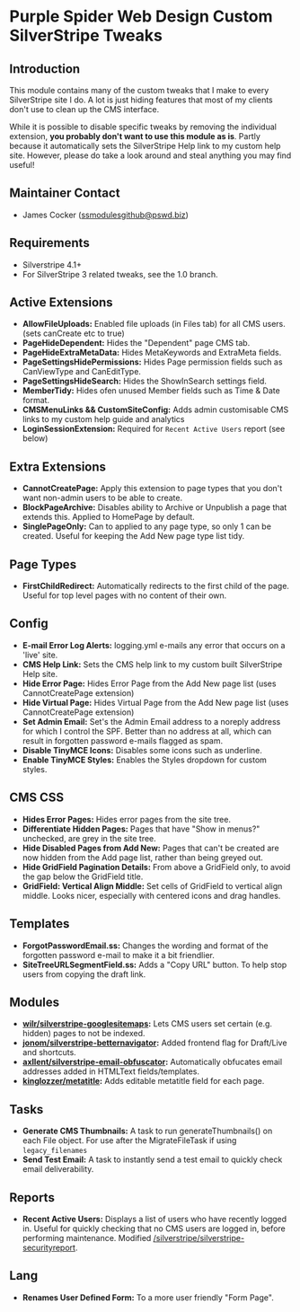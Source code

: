 # Purple Spider Web Design Custom SilverStripe Tweaks

## Introduction

This module contains many of the custom tweaks that I make to every SilverStripe site I do. A lot is just hiding features that most of my clients don't use to clean up the CMS interface.

While it is possible to disable specific tweaks by removing the individual extension, **you probably don't want to use this module as is**. Partly because it automatically sets the SilverStripe Help link to my custom help site. However, please do take a look around and steal anything you may find useful!

## Maintainer Contact

-   James Cocker (ssmodulesgithub@pswd.biz)

## Requirements

-   Silverstripe 4.1+
-   For SilverStripe 3 related tweaks, see the 1.0 branch.

## Active Extensions

-   **AllowFileUploads:** Enabled file uploads (in Files tab) for all CMS users. (sets canCreate etc to true)
-   **PageHideDependent:** Hides the "Dependent" page CMS tab.
-   **PageHideExtraMetaData:** Hides MetaKeywords and ExtraMeta fields.
-   **PageSettingsHidePermissions:** Hides Page permission fields such as CanViewType and CanEditType.
-   **PageSettingsHideSearch:** Hides the ShowInSearch settings field.
-   **MemberTidy:** Hides ofen unused Member fields such as Time & Date format.
-   **CMSMenuLinks && CustomSiteConfig:** Adds admin customisable CMS links to my custom help guide and analytics
-   **LoginSessionExtension:** Required for `Recent Active Users` report (see below)

## Extra Extensions

-   **CannotCreatePage:** Apply this extension to page types that you don't want non-admin users to be able to create.
-   **BlockPageArchive:** Disables ability to Archive or Unpublish a page that extends this. Applied to HomePage by default.
-   **SinglePageOnly:** Can to applied to any page type, so only 1 can be created. Useful for keeping the Add New page type list tidy.

## Page Types

-   **FirstChildRedirect:** Automatically redirects to the first child of the page. Useful for top level pages with no content of their own.

## Config

-   **E-mail Error Log Alerts:** logging.yml e-mails any error that occurs on a 'live' site.
-   **CMS Help Link:** Sets the CMS help link to my custom built SilverStripe Help site.
-   **Hide Error Page:** Hides Error Page from the Add New page list (uses CannotCreatePage extension)
-   **Hide Virtual Page:** Hides Virtual Page from the Add New page list (uses CannotCreatePage extension)
-   **Set Admin Email:** Set's the Admin Email address to a noreply address for which I control the SPF. Better than no address at all, which can result in forgotten password e-mails flagged as spam.
-   **Disable TinyMCE Icons:** Disables some icons such as underline.
-   **Enable TinyMCE Styles:** Enables the Styles dropdown for custom styles.

## CMS CSS

-   **Hides Error Pages:** Hides error pages from the site tree.
-   **Differentiate Hidden Pages:** Pages that have "Show in menus?" unchecked, are grey in the site tree.
-   **Hide Disabled Pages from Add New:** Pages that can't be created are now hidden from the Add page list, rather than being greyed out.
-   **Hide GridField Pagination Details:** From above a GridField only, to avoid the gap below the GridField title.
-   **GridField: Vertical Align Middle:** Set cells of GridField to vertical align middle. Looks nicer, especially with centered icons and drag handles.

## Templates

-   **ForgotPasswordEmail.ss:** Changes the wording and format of the forgotten password e-mail to make it a bit friendlier.
-   **SiteTreeURLSegmentField.ss:** Adds a "Copy URL" button. To help stop users from copying the draft link.

## Modules

-   **[wilr/silverstripe-googlesitemaps](https://github.com/wilr/silverstripe-googlesitemaps):** Lets CMS users set certain (e.g. hidden) pages to not be indexed.
-   **[jonom/silverstripe-betternavigator](https://github.com/jonom/silverstripe-betternavigator):** Added frontend flag for Draft/Live and shortcuts.
-   **[axllent/silverstripe-email-obfuscator](https://github.com/axllent/silverstripe-email-obfuscator):** Automatically obfucates email addresses added in HTMLText fields/templates.
-   **[kinglozzer/metatitle](https://github.com/kinglozzer/silverstripe-metatitle):** Adds editable metatitle field for each page.

## Tasks

-   **Generate CMS Thumbnails:** A task to run generateThumbnails() on each File object. For use after the MigrateFileTask if using `legacy_filenames`
-   **Send Test Email:** A task to instantly send a test email to quickly check email deliverability.

## Reports

-   **Recent Active Users:** Displays a list of users who have recently logged in. Useful for quickly checking that no CMS users are logged in, before performing maintenance. Modified [/silverstripe/silverstripe-securityreport](https://github.com/silverstripe/silverstripe-securityreport).

## Lang

-   **Renames User Defined Form:** To a more user friendly "Form Page".
